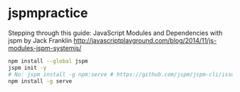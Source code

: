 # jspmpractice

Stepping through this guide:
JavaScript Modules and Dependencies with jspm by Jack Franklin
http://javascriptplayground.com/blog/2014/11/js-modules-jspm-systemjs/

```sh
npm install --global jspm
jspm init -y
# No: jspm install -g npm:serve # https://github.com/jspm/jspm-cli/issues/585#issuecomment-82209908
npm install -g serve
```
